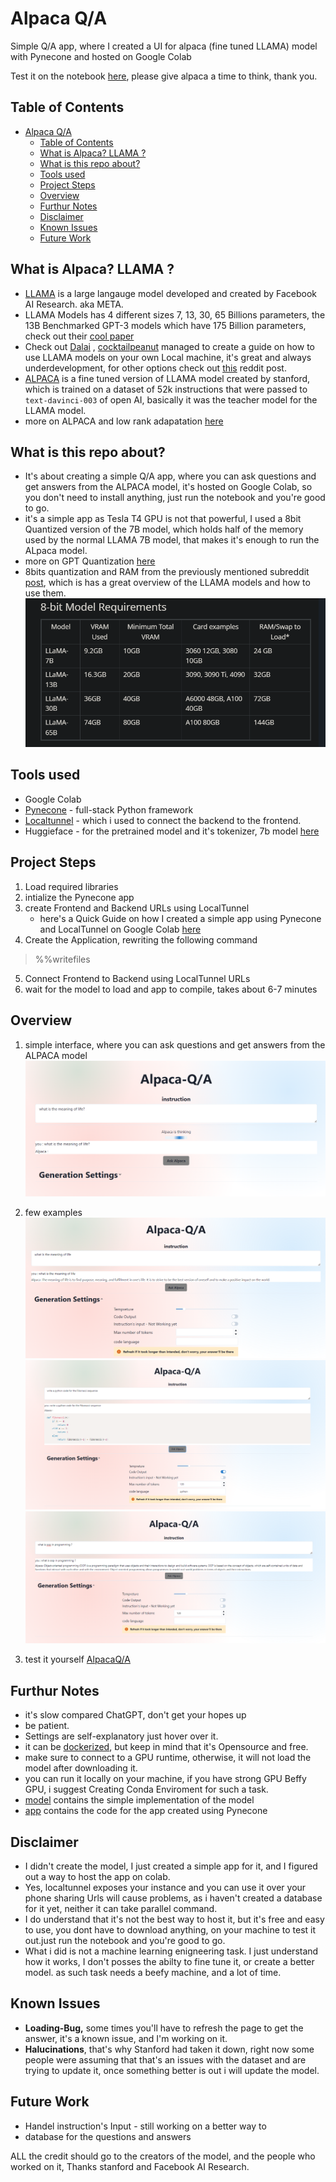 # Alpaca Q/A 
 Simple Q/A app, where I created a UI for alpaca (fine tuned LLAMA) model with Pynecone and hosted on Google Colab
 
 Test it on the notebook [here](alpacaQ&A.ipynb), please give alpaca a time to think, thank you.

## Table of Contents
- [Alpaca Q/A](#alpaca-qa)
  - [Table of Contents](#table-of-contents)
  - [What is Alpaca? LLAMA ?](#what-is-alpaca-llama-)
  - [What is this repo about?](#what-is-this-repo-about)
  - [Tools used](#tools-used)
  - [Project Steps](#project-steps)
  - [Overview](#overview)
  - [Furthur Notes](#furthur-notes)
  - [Disclaimer](#disclaimer)
  - [Known Issues](#known-issues)
  - [Future Work](#future-work)

## What is Alpaca? LLAMA ? 
- [LLAMA](https://github.com/facebookresearch/llama) is a large langauge model developed and created by Facebook AI Research. aka META.
- LLAMA Models has 4 different sizes 7, 13, 30, 65 Billions parameters, the 13B Benchmarked GPT-3 models which have 175 Billion parameters, check out their [cool paper](https://arxiv.org/abs/2302.13971)
- Check out [Dalai](https://github.com/cocktailpeanut/dalai) ,  [cocktailpeanut](https://github.com/cocktailpeanut) managed to create a guide on how to use LLAMA models on your own Local machine, it's great and always underdevelopment, for other options check out [this](https://www.reddit.com/r/LocalLLaMA/comments/11o6o3f/how_to_install_llama_8bit_and_4bit/) reddit post.
- [ALPACA](https://github.com/tatsu-lab/stanford_alpaca) is a fine tuned version of LLAMA model created by stanford, which is trained on a dataset of 52k instructions that were passed to `text-davinci-003` of open AI,  basically it was the teacher model for the LLAMA model.
- more on ALPACA and low rank adapatation [here](https://github.com/tloen/alpaca-lora/)

## What is this repo about?
- It's about creating a simple Q/A app, where you can ask questions and get answers from the ALPACA model, it's hosted on Google Colab, so you don't need to install anything, just run the notebook and you're good to go. 
- it's a simple app as Tesla T4 GPU is not that powerful, I used a 8bit Quantized version of the 7B model, which holds half of the memory used by the normal LLAMA 7B model, that makes it's enough to run the ALpaca model.
- more on GPT Quantization [here](https://github.com/IST-DASLab/gptq)
- 8bits quantization and RAM from the previously mentioned subreddit [post](https://www.reddit.com/r/LocalLLaMA/comments/11o6o3f/how_to_install_llama_8bit_and_4bit/), which is has a great overview of the LLAMA models and how to use them.
  ![](imgs/8bit.png)

## Tools used
- Google Colab
- [Pynecone](https://github.com/pynecone-io/pynecone) - full-stack Python framework
- [Localtunnel](https://www.npmjs.com/package/localtunnel) - which i used to connect the backend to the frontend.
- Huggieface - for the pretrained model and it's tokenizer, 7b model [here](https://huggingface.co/chainyo/alpaca-lora-7b)

## Project Steps
1. Load required libraries
2. intialize the Pynecone app
3. create Frontend and Backend URLs using LocalTunnel
   - here's a Quick Guide on how I created a simple app using Pynecone and LocalTunnel on Google Colab [here](https://medium.com/@Andrew.Naeem/create-and-host-pynecone-application-on-google-colab-b7b6dbc8b489) 
4. Create the Application, rewriting the following command
> %%writefiles 
5. Connect Frontend to Backend using LocalTunnel URLs
6. wait for the model to load and app to compile, takes about 6-7 minutes


## Overview
1. simple interface, where you can ask questions and get answers from the ALPACA model
   ![](imgs/overview.png)

2. few examples
![](imgs/q1.png)
![](imgs/q2.png)
![](imgs/q3.png)

1. test it yourself [AlpacaQ/A](alpacaQ&A.ipynb) 

## Furthur Notes
- it's slow compared ChatGPT, don't get your hopes up
- be patient.
- Settings are self-explanatory just hover over it.
- it can be [dockerized](https://pynecone.io/docs/hosting/self-hosting), but keep in mind that it's Opensource and free.
- make sure to connect to a GPU runtime, otherwise, it will not load the model after downloading it.
- you can run it locally on your machine, if you have strong GPU Beffy GPU, i suggest Creating Conda Enviroment for such a task.
- [model](model.ipynb) contains the simple implementation of the model
- [app](app.ipynb) contains the code for the app created using Pynecone
## Disclaimer
- I didn't create the model, I just created a simple app for it, and I figured out a way to host the app on colab.
- Yes, localtunnel exposes your instance and you can use it over your phone sharing Urls will cause problems, as i haven't created a database for it yet, neither it can take parallel command.
- I do understand that it's not the best way to host it, but it's free and easy to use, you dont have to download anything, on your machine to test it out.just run the notebook and you're good to go.
- What i did is not a machine learning enigneering task. I just understand how it works, I don't posses the abilty to fine tune it, or create a better model. as such task needs a beefy machine, and a lot of time.


## Known Issues
- **Loading-Bug,** some times you'll have to refresh the page to get the answer, it's a known issue, and I'm working on it.
- **Halucinations**, that's why Stanford had taken it down, right now some people were assuming that that's an issues with the dataset and are trying to update it, once something better is out i will update the model.


## Future Work
- Handel instruction's Input - still working on a better way to 
- database for the questions and answers 

ALL the credit should go to the creators of the model, and the people who worked on it, Thanks stanford and Facebook AI Research.
